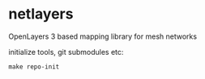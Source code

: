 netlayers
=========

OpenLayers 3 based mapping library for mesh networks


initialize tools, git submodules etc:
```
make repo-init
```

